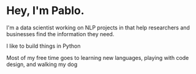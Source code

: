# Hey, I'm Pablo. 

I'm a data scientist working on NLP projects in that help researchers and businesses find the information they need. 

I like to build things in Python

Most of my free time goes to learning new languages, playing with code design, and walking my dog
